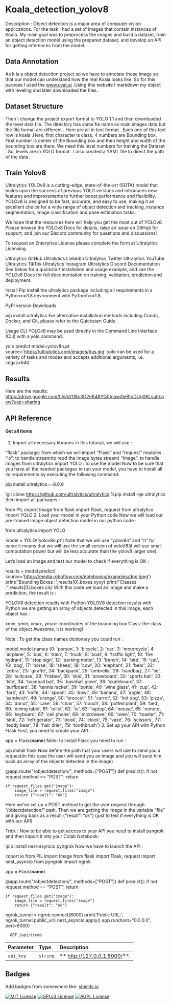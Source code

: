 # Koala_detection_yolov8
Description : Object detection is a major area of computer vision applications. For the task I had a set of images that contain instances of Koala. My main goal was  to preprocess the images and build a dataset, train an object detection model using the prepared dataset, and develop an API for getting inferences from the model.
## Data Annotation

 As it is a object detection project so we have to annotate those image so that our model can understand how the real Koala looks like. So for this parpose I used the www.cvat.ai .Using this website I markdown my object with leveling and later downloaded the files.   
## Dataset Structure 

Then I change the project export format to YOLO 1.1 and then downloaded the level data file. The directory has same fie name as main images data but the file format are different . Here are all in text format . Each one of this text row is koala .Here, first character is class, 4 numbers are Bounding box. First number is center of the Bounding box and then height and width of the bounding box are there. We need this level numbers for training the Dataset . So, levels are in YOLO format .  I also created a YAML file to direct the path of the data .
## Train Yolov8

Ultralytics YOLOv8 is a cutting-edge, state-of-the-art (SOTA) model that builds upon the success of previous YOLO versions and introduces new features and improvements to further boost performance and flexibility. YOLOv8 is designed to be fast, accurate, and easy to use, making it an excellent choice for a wide range of object detection and tracking, instance segmentation, image classification and pose estimation tasks.

We hope that the resources here will help you get the most out of YOLOv8. Please browse the YOLOv8 Docs for details, raise an issue on GitHub for support, and join our Discord community for questions and discussions!

To request an Enterprise License please complete the form at Ultralytics Licensing.



Ultralytics GitHub  Ultralytics LinkedIn  Ultralytics Twitter  Ultralytics YouTube  Ultralytics TikTok  Ultralytics Instagram  Ultralytics Discord
Documentation
See below for a quickstart installation and usage example, and see the YOLOv8 Docs for full documentation on training, validation, prediction and deployment.

Install
Pip install the ultralytics package including all requirements in a Python>=3.8 environment with PyTorch>=1.8.

PyPI version Downloads

pip install ultralytics
For alternative installation methods including Conda, Docker, and Git, please refer to the Quickstart Guide.

Usage
CLI
YOLOv8 may be used directly in the Command Line Interface (CLI) with a yolo command:

yolo predict model=yolov8n.pt source='https://ultralytics.com/images/bus.jpg'
yolo can be used for a variety of tasks and modes and accepts additional arguments, i.e. imgsz=640.

## Results

Here are the results:
https://drive.google.com/file/d/118c3O2eK48YQ0tnawi0eBtoDUg0KLsuh/view?usp=sharing

## API Reference

#### Get all items

1. Import all necessary libraries
In this tutorial, we will use :

“flask” package: from which we will import “Flask” and “request” modules
“io”: to handle stream(to reqd the image bytes stream)
“Image”: to handle images
from ultralytics import YOLO : to use the model
Now to be sure that you have all the needed packages to run your model, you have to install all its requirements by executing the following command:

pip install ultralytics==8.0.9

!git clone https://github.com/ultralytics/ultralytics
%pip install -qe ultralytics
then import all packages :

from PIL import Image
from flask import Flask, request
from ultralytics import YOLO
2. Load your model in your Python code
Now we will load our pre-trained image object detection model in our python code :

from ultralytics import YOLO

model = YOLO('yolov8n.pt')
Note that we will use “yolov8n” and “n” for nano: it means that we will use the small version of yoloV8(it will use small computation power but will be less accurate than the yolov8 larger one).

Let’s load an image and test our model to check if everything is OK :

results = model.predict(
   source='https://media.roboflow.com/notebooks/examples/dog.jpeg')
print("Bounding Boxes :",results[0].boxes.xyxy)
print("Classes :",results[0].boxes.cls)
With this code we load an image and make a prediction, the result is :

YOLOV8 detection results with Python
YOLOV8 detection results with Python
we are getting an array of objects detected in this image, each object has :

xmin, ymin, xmax, ymax: coordinates of the bounding box
Class: the class of the object
Awesome, it is working!

Note : To get the class names dictionary you could run :

model.model.names
{0: 'person',
 1: 'bicycle',
 2: 'car',
 3: 'motorcycle',
 4: 'airplane',
 5: 'bus',
 6: 'train',
 7: 'truck',
 8: 'boat',
 9: 'traffic light',
 10: 'fire hydrant',
 11: 'stop sign',
 12: 'parking meter',
 13: 'bench',
 14: 'bird',
 15: 'cat',
 16: 'dog',
 17: 'horse',
 18: 'sheep',
 19: 'cow',
 20: 'elephant',
 21: 'bear',
 22: 'zebra',
 23: 'giraffe',
 24: 'backpack',
 25: 'umbrella',
 26: 'handbag',
 27: 'tie',
 28: 'suitcase',
 29: 'frisbee',
 30: 'skis',
 31: 'snowboard',
 32: 'sports ball',
 33: 'kite',
 34: 'baseball bat',
 35: 'baseball glove',
 36: 'skateboard',
 37: 'surfboard',
 38: 'tennis racket',
 39: 'bottle',
 40: 'wine glass',
 41: 'cup',
 42: 'fork',
 43: 'knife',
 44: 'spoon',
 45: 'bowl',
 46: 'banana',
 47: 'apple',
 48: 'sandwich',
 49: 'orange',
 50: 'broccoli',
 51: 'carrot',
 52: 'hot dog',
 53: 'pizza',
 54: 'donut',
 55: 'cake',
 56: 'chair',
 57: 'couch',
 58: 'potted plant',
 59: 'bed',
 60: 'dining table',
 61: 'toilet',
 62: 'tv',
 63: 'laptop',
 64: 'mouse',
 65: 'remote',
 66: 'keyboard',
 67: 'cell phone',
 68: 'microwave',
 69: 'oven',
 70: 'toaster',
 71: 'sink',
 72: 'refrigerator',
 73: 'book',
 74: 'clock',
 75: 'vase',
 76: 'scissors',
 77: 'teddy bear',
 78: 'hair drier',
 79: 'toothbrush'}
3. Set up your API with Python Flask
First, you need to create your API :

app = Flask(__name__)
Note: to install Flask you need to run :

pip install flask
Now define the path that your users will use to send you a request(in this case the user will send you an image and you will send him back an array of the objects detected in the image)

@app.route("/objectdetection/", methods=["POST"])
def predict():
    if not request.method == "POST":
        return

    if request.files.get("image"):
        image_file = request.files["image"]
        return {"result": "ok"}
Here we’ve set up a POST method to get the user request through “/objectdetection/” path. Then we are getting the image in the variable “file” and giving back as a result {“result”: “ok”} (just to test if everything is OK with our API)

Trick : Now to be able to get access to your API you need to install pyngrok and then import it into your Colab Notebook:

!pip install nest-asyncio pyngrok
Now we have to launch the API :

import io
from PIL import Image
from flask import Flask, request
import nest_asyncio
from pyngrok import ngrok

app = Flask(__name__)

@app.route("/objectdetection/", methods=["POST"])
def predict():
    if not request.method == "POST":
        return

    if request.files.get("image"):
        image_file = request.files["image"]
        return {"result": "ok"}


ngrok_tunnel = ngrok.connect(8000)
print('Public URL:', ngrok_tunnel.public_url)
nest_asyncio.apply()
app.run(host="0.0.0.0", port=8000)

```http
  GET /api/items
```

| Parameter | Type     | Description                |
| :-------- | :------- | :------------------------- |
| `api_key` | `string` | ** http://127.0.0.1:8000/**.  |

## Badges

Add badges from somewhere like: [shields.io](https://shields.io/)

[![MIT License](https://img.shields.io/badge/License-MIT-green.svg)](https://choosealicense.com/licenses/mit/)
[![GPLv3 License](https://img.shields.io/badge/License-GPL%20v3-yellow.svg)](https://opensource.org/licenses/)
[![AGPL License](https://img.shields.io/badge/license-AGPL-blue.svg)](http://www.gnu.org/licenses/agpl-3.0)






